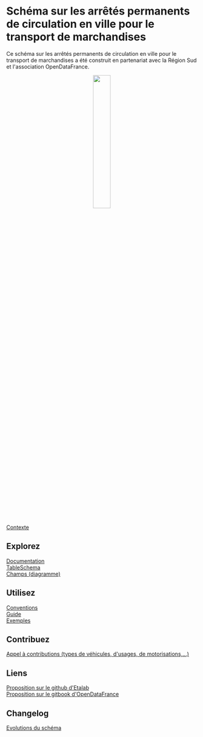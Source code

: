 # Schéma sur les arrêtés permanents de circulation en ville pour le transport de marchandises

Ce schéma sur les arrêtés permanents de circulation en ville pour le transport de marchandises a été construit en partenariat avec la Région Sud et l'association OpenDataFrance.
<br>
<p align=center>
<img src=https://gblobscdn.gitbook.com/spaces%2F-M8umwbbnQtktzDT0-5_%2Favatar-rectangle-1591200295956.png?alt=media width='30%'>
</p>

[Contexte](CONTEXTE.md)

## Explorez
[Documentation](schema.md)  
[TableSchema](schema.json)  
[Champs (diagramme)](https://raw.githubusercontent.com/CEREMA/schema-arrete-circulation/master/arrete-permanent-circulation.png) 

## Utilisez
[Conventions](A-PROPOS.md)  
[Guide](GUIDE.md)  
[Exemples](EXEMPLES.md)

<!--
## Assistant
[Un assistant en ligne a été développé afin d'aider au remplissage de certains champs
](https://cerema-med.shinyapps.io/assistant-arretes-alpha/)  
_Ce dernier est encore en phase de Preuve de Concept_
-->

## Contribuez
[Appel à contributions (types de véhicules, d'usages, de motorisations,...)](https://forms.gle/vUALzEDQqRsY2NgG9)

## Liens
[Proposition sur le github d'Etalab](https://github.com/etalab/schema.data.gouv.fr/issues/157)  
[Proposition sur le gitbook d'OpenDataFrance](https://opendatafrance.gitbook.io/fablog/territoires/chantiers/partage-des-donnees/standardisation/arretes-de-circulation)  
## Changelog
[Evolutions du schéma](CHANGELOG.md)
